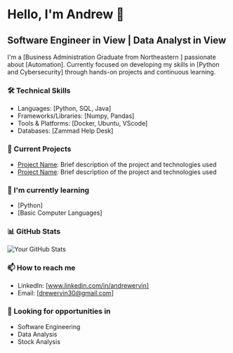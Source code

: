 # Hello, I'm Andrew 👋

## Software Engineer in View | Data Analyst in View

I'm a [Business Administration Graduate from Northeastern ] passionate about [Automation]. Currently focused on developing my skills in [Python and Cybersecurity] through hands-on projects and continuous learning.

### 🛠️ Technical Skills
- Languages: [Python, SQL, Java]
- Frameworks/Libraries: [Numpy, Pandas]
- Tools & Platforms: [Docker, Ubuntu, VScode]
- Databases: [Zammad Help Desk]

### 🔭 Current Projects
- [Project Name](link): Brief description of the project and technologies used
- [Project Name](link): Brief description of the project and technologies used

### 🌱 I'm currently learning
- [Python]
- [Basic Computer Languages]
  
### 📊 GitHub Stats
![Your GitHub Stats](<https://github-readme-stats.vercel.app/api?username=yourusername&show_icons=true&theme=radical>)

### 📫 How to reach me
- LinkedIn: [www.linkedin.com/in/andrewervin]
- Email: [drewervin30@gmail.com]

### 💼 Looking for opportunities in
- Software Engineering
- Data Analysis
- Stock Analysis
